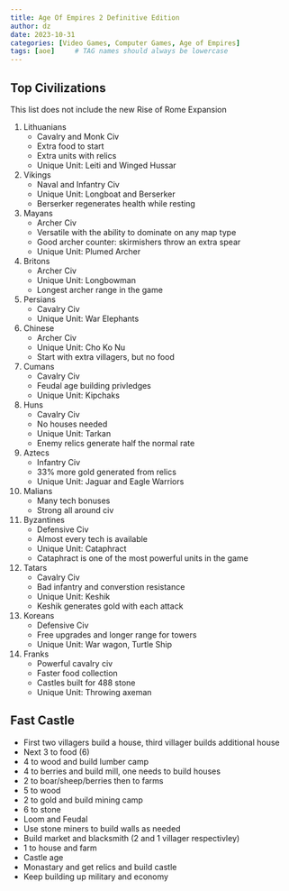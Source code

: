 ```yaml
---
title: Age Of Empires 2 Definitive Edition
author: dz  
date: 2023-10-31
categories: [Video Games, Computer Games, Age of Empires]
tags: [aoe]     # TAG names should always be lowercase
---
```


## Top Civilizations

This list does not include the new Rise of Rome Expansion

1. Lithuanians
    - Cavalry and Monk Civ
    - Extra food to start
    - Extra units with relics
    - Unique Unit: Leiti and Winged Hussar
2. Vikings
    - Naval and Infantry Civ
    - Unique Unit: Longboat and Berserker
    - Berserker regenerates health while resting
3. Mayans
    - Archer Civ
    - Versatile with the ability to dominate on any map type
    - Good archer counter: skirmishers throw an extra spear
    - Unique Unit: Plumed Archer
4. Britons
    - Archer Civ
    - Unique Unit: Longbowman
    - Longest archer range in the game
5. Persians
    - Cavalry Civ
    - Unique Unit: War Elephants
6. Chinese
    - Archer Civ
    - Unique Unit: Cho Ko Nu
    - Start with extra villagers, but no food
7. Cumans
    - Cavalry Civ
    - Feudal age building privledges
    - Unique Unit: Kipchaks
8. Huns
    - Cavalry Civ
    - No houses needed
    - Unique Unit: Tarkan
    - Enemy relics generate half the normal rate
9. Aztecs
    - Infantry Civ
    - 33% more gold generated from relics
    - Unique Unit: Jaguar and Eagle Warriors
10. Malians
    - Many tech bonuses
    - Strong all around civ
11. Byzantines
    - Defensive Civ
    - Almost every tech is available
    - Unique Unit: Cataphract
    - Cataphract is one of the most powerful units in the game
12. Tatars
    - Cavalry Civ
    - Bad infantry and converstion resistance
    - Unique Unit: Keshik
    - Keshik generates gold with each attack
13. Koreans
    - Defensive Civ
    - Free upgrades and longer range for towers
    - Unique Unit: War wagon, Turtle Ship
14. Franks
    - Powerful cavalry civ
    - Faster food collection
    - Castles built for 488 stone
    - Unique Unit: Throwing axeman

## Fast Castle

- First two villagers build a house, third villager builds additional house
- Next 3 to food (6)
- 4 to wood and build lumber camp
- 4 to berries and build mill, one needs to build houses
- 2 to boar/sheep/berries then to farms
- 5 to wood
- 2 to gold and build mining camp
- 6 to stone
- Loom and Feudal
- Use stone miners to build walls as needed
- Build market and blacksmith (2 and 1 villager respectivley)
- 1 to house and farm
- Castle age
- Monastary and get relics and build castle
- Keep building up military and economy
